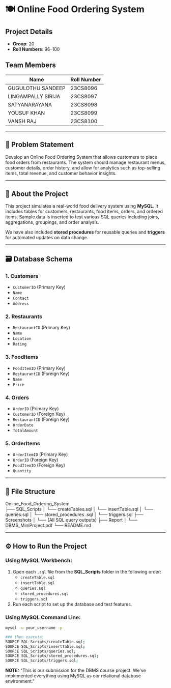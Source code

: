 # 🍽️ Online Food Ordering System

## Project Details
* **Group**: 20  
* **Roll Numbers**: 96–100

## Team Members

| Name                  | Roll Number  |
|-----------------------|--------------|
| GUGULOTHU SANDEEP     | 23CS8096     |
| LINGAMPALLY SIRIJA    | 23CS8097     |
| SATYANARAYANA         | 23CS8098     |
| YOUSUF KHAN           | 23CS8099     |
| VANSH RAJ             | 23CS8100     |

---

## 📝 Problem Statement
Develop an Online Food Ordering System that allows customers to place food orders from restaurants. The system should manage restaurant menus, customer details, order history, and allow for analytics such as top-selling items, total revenue, and customer behavior insights.

---

## 📖 About the Project

This project simulates a real-world food delivery system using **MySQL**. It includes tables for customers, restaurants, food items, orders, and ordered items. Sample data is inserted to test various SQL queries including joins, aggregations, groupings, and order analysis.

We have also included **stored procedures** for reusable queries and **triggers** for automated updates on data change.

---

## 🗃️ Database Schema

### 1. Customers
- `CustomerID` (Primary Key)
- `Name`
- `Contact`
- `Address`

### 2. Restaurants
- `RestaurantID` (Primary Key)
- `Name`
- `Location`
- `Rating`

### 3. FoodItems
- `FoodItemID` (Primary Key)
- `RestaurantID` (Foreign Key)
- `Name`
- `Price`

### 4. Orders
- `OrderID` (Primary Key)
- `CustomerID` (Foreign Key)
- `RestaurantID` (Foreign Key)
- `OrderDate`
- `TotalAmount`

### 5. OrderItems
- `OrderItemID` (Primary Key)
- `OrderID` (Foreign Key)
- `FoodItemID` (Foreign Key)
- `Quantity`

---

## 📁 File Structure

Online_Food_Ordering_System  
├── SQL_Scripts 
│ └── createTables.sql
│ └── insertTable.sql 
│ └── queries.sql
│ └── stored_procedures .sql
│ └── triggers.sql
├── Screenshots 
│ └── (All SQL query outputs) 
├── Report
│ └── DBMS_MiniProject.pdf
└── README.md

---

## ⚙️ How to Run the Project

### Using MySQL Workbench:
1. Open each `.sql` file from the **SQL_Scripts** folder in the following order:
   - `createTable.sql`
   - `insertTable.sql`
   - `queries.sql`
   - `stored_procedures.sql`
   - `triggers.sql`
2. Run each script to set up the database and test features.

### Using MySQL Command Line:
```bash
mysql -u your_username -p

### then execute:
SOURCE SQL_Scripts/createTable.sql;
SOURCE SQL_Scripts/insertTable.sql;
SOURCE SQL_Scripts/queries.sql;
SOURCE SQL_Scripts/stored_procedures.sql;
SOURCE SQL_Scripts/triggers.sql;
```

**NOTE:**
"This is our submission for the DBMS course project. We've implemented everything using MySQL as our relational database environment."
